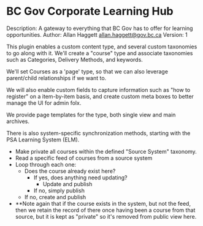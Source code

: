 
# BC Gov Corporate Learning Hub
Description: A gateway to everything that BC Gov has to offer for learning opportunities.
Author: Allan Haggett <allan.haggett@gov.bc.ca>
Version: 1

This plugin enables a custom content type, and several custom taxonomies to go along 
with it. We'll create a "course" type and associate taxonomies such as Categories,
Delivery Methods, and keywords. 

We'll set Courses as a 'page' type, so that we can also leverage parent/child 
relationships if we want to.

We will also enable custom fields to capture information such as "how to register" 
on a item-by-item basis, and create custom meta boxes to better manage the UI
for admin folx.

We provide page templates for the type, both single view and main archives.

There is also system-specific synchronization methods, starting with the 
PSA Learning System (ELM).

- Make private all courses within the defined "Source System" taxonomy. 
- Read a specific feed of courses from a source system
- Loop through each one:
    - Does the course already exist here? 
        - If yes, does anything need updating?
            - Update and publish
        - If no, simply publish
    - If no, create and publish
- **Note again that if the course exists in the system, but not the feed,
  then we retain the record of there once having been a course from that 
  source, but it is kept as "private" so it's removed from public view here. 
